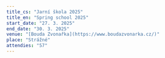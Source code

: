 ```yaml
---
title_cs: "Jarní škola 2025"
title_en: "Spring school 2025"
start_date: "27. 3. 2025"
end_date: "30. 3. 2025"
venue: "[Bouda Zvonařka](https://www.boudazvonarka.cz/)"
place: "Strážné"
attendies: "57"
---
```

